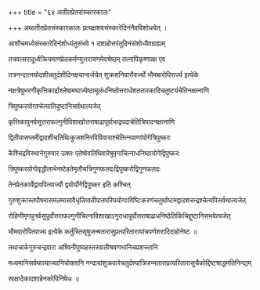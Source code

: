 +++
title = "६४ अतीतप्रेतसंस्कारकालः"

+++
अथातीतप्रेतसंस्कारकालः प्रत्यक्षशवसंस्कारेदिनंनैवविशोधयेत् ।

आशौचमध्येसंस्कारेदिनंशोध्यंतुसंभवे १ दशाहोत्तरंतुदिनंसंशोध्यैवग्राह्यम्

तत्रवत्सरादूर्ध्वक्रियमाणप्रेतकर्मण्युत्तरायणमेवश्रेष्ठम् तत्नापिकृष्णपक्ष एव

तत्रनन्दात्नयोदशीचतुर्दशीदिनक्षयान्वर्जयेत् शुक्रशनिवारौवर्ज्यो भौमबारोपिरार्ज्य इत्येके

नक्षत्रेषुभरणीकृत्तिकार्द्राश्लेषामघाज्येष्ठामूलंधनिष्ठोत्तरार्धशततारकादिचतुष्टयंचेतिनक्षत्नाणि

त्रिपुष्करयोगश्चेत्यातिदुष्टानिसर्वथात्यजेत्

कृत्तिकापुनर्वसूत्तराफल्गुनीविशाखोत्तराषाढापूर्वाभाद्रपदाचेतित्रिपादनक्षत्नाणि

द्वितीयासप्तमीद्वादशीचतिथिःकुजशनिरविविवाराश्चेतित्नयाणांयोगेत्रिपुष्करः

कैश्चिद्रविस्थानेगुरुवार उक्तः एतेष्वेवतिथिवारेषुमृगाचित्नाधनिष्ठायोगेद्विपुष्करः

त्रिपुष्करयोगोवृद्धौलाभेनष्टेहतेमृतौचत्रिगुणफलदःद्विपुष्करोद्विगुणफलदः

तेनप्रेतकार्येद्वावपित्याज्यौ द्वयोर्योगेद्विपुष्कर इति कश्चित्

गुरुशुक्रास्तपौषमासमलमासावैधृतिव्यतीपातपरिघयोगाःविष्टिःकरणंचतुर्थाष्टमद्वादशचन्द्रश्चेत्यपिसर्वथात्यजेत्

रोहिणीमृगपुनर्वसुपूर्वोत्तराफल्गुनीचित्नाविशाखाऽनुराधापूर्वोत्तराषाढाधनिष्ठेतिकिंचिद्दुष्टानिसभवेत्यजेत्

भौमवारोपित्याज्य इत्येके कर्तुस्तिसृषुजन्मतारासुप्रत्यरितारायांचपर्णशरादिदाहोनेष्टः ॥

तथाचार्कगुरुचन्द्रवारा अश्विनीपुष्यहस्तस्वातीश्रवणभानिचप्रशस्तानि

मध्यमानिसर्वथात्याज्यानिचोक्तानि नन्दायांशुक्रवारेचतुर्दश्यांत्रिजन्मताराप्रत्यरितारासुचैकोद्दिष्टश्राद्धमतिनिन्द्यम्

साक्षादेकादशाहेनकोपिनिषेधः ॥

